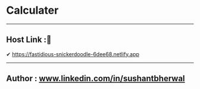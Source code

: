 # Calculater

------
## Host Link :🔗
✔ https://fastidious-snickerdoodle-6dee68.netlify.app

------

## Author : www.linkedin.com/in/sushantbherwal
